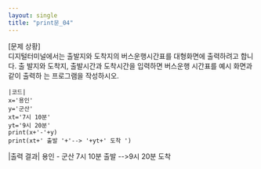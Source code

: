 ```yaml
---
layout: single
title: "print문_04"
---
```


[문제 상황]  
디지털터미널에서는 출발지와 도착지의 버스운행시간표를 대형화면에 출력하려고 합니다. 출 발지와 도착지, 출발시간과 도착시간을 입력하면 버스운행 시간표를 예시 화면과 같이 출력하 는 프로그램을 작성하시오. 

~~~
|코드|
x='용인'
y='군산'
xt='7시 10분'
yt='9시 20분'
print(x+'-'+y)
print(xt+' 출발 '+'--> '+yt+' 도착 ')
~~~

|출력 결과|
용인 - 군산
7시 10분 출발 -->9시 20분 도착
